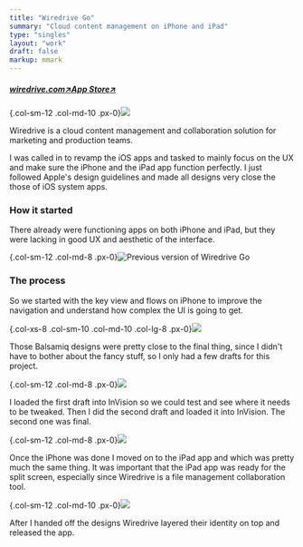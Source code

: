 ```yaml
---
title: "Wiredrive Go"
summary: "Cloud content management on iPhone and iPad"
type: "singles"
layout: "work"
draft: false
markup: mmark
---
```


<h5 class="single-summary single-summary-link">
<a href="https://wiredrive.com" target="_blank">wiredrive.com<span>↗︎</span><a href="https://itunes.apple.com/us/app/wiredrive-go/id858204142?mt=8" target="_blank">App Store<span>↗︎</span></a></h5>

{.col-sm-12 .col-md-10 .px-0}![](/images/work_4/1.jpg)

Wiredrive is a cloud content management and collaboration solution for marketing and production teams.

I was called in to revamp the iOS apps and tasked to mainly focus on the UX and make sure the iPhone and the iPad app function perfectly. I just followed Apple's design guidelines and made all designs very close the those of iOS system apps.

### How it started

There already were functioning apps on both iPhone and iPad, but they were lacking in good UX and aesthetic of the interface.

{.col-sm-12 .col-md-8 .px-0}![](/images/work_4/2.jpg "Previous version of Wiredrive Go")

### The process

So we started with the key view and flows on iPhone to improve the navigation and understand how complex the UI is going to get.

{.col-xs-8 .col-sm-10 .col-md-10 .col-lg-8 .px-0}![](/images/work_4/3.jpg)

Those Balsamiq designs were pretty close to the final thing, since I didn't have to bother about the fancy stuff, so I only had a few drafts for this project.

{.col-sm-12 .col-md-8 .px-0}![](/images/work_4/4.jpg)

I loaded the first draft into InVision so we could test and see where it needs to be tweaked. Then I did the second draft and loaded it into InVision. The second one was final.

{.col-sm-12 .col-md-8 .px-0}![](/images/work_4/6.jpg)

Once the iPhone was done I moved on to the iPad app and which was pretty much the same thing.
It was important that the iPad app was ready for the split screen, especially since Wiredrive is a file management collaboration tool. 

{.col-sm-12 .col-md-10 .px-0}![](/images/work_4/5.jpg)

After I handed off the designs Wiredrive layered  their identity on top and released the app. 
